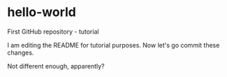 # hello-world
First GitHub repository - tutorial

I am editing the README for tutorial purposes. Now let's go commit these changes.

Not different enough, apparently?
